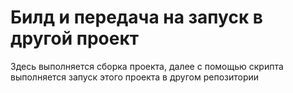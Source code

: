 # Билд и передача на запуск в другой проект

Здесь выполняется сборка проекта, далее с помощью скрипта выполняется запуск этого проекта в другом репозитории
